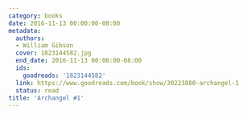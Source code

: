 ```yaml
---
category: books
date: 2016-11-13 00:00:00-08:00
metadata:
  authors:
  - William Gibson
  cover: 1823144582.jpg
  end_date: 2016-11-13 00:00:00-08:00
  ids:
    goodreads: '1823144582'
  link: https://www.goodreads.com/book/show/30223880-archangel-1
  status: read
title: 'Archangel #1'
---
```

